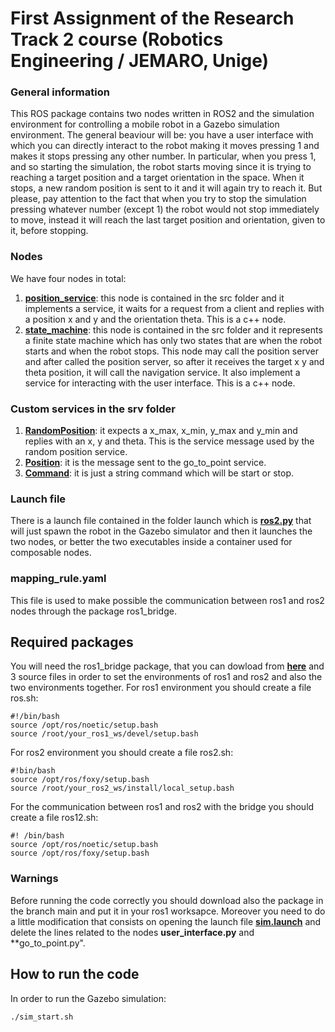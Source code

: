 # First Assignment of the Research Track 2 course (Robotics Engineering / JEMARO, Unige)

### General information
This ROS package contains two nodes written in ROS2 and the simulation environment for controlling a mobile robot in a Gazebo simulation environment.
The general beaviour will be: you have a user interface with which you can directly interact to the robot making it moves pressing 1 and makes it stops pressing any other number.
In particular, when you press 1, and so starting the simulation, the robot starts moving since it is trying to reaching a target position and a target orientation in the space.
When it stops, a new random position is sent to it and it will again try to reach it. 
But please, pay attention to the fact that when you try to stop the simulation pressing whatever number (except 1) the robot would not stop immediately to move, instead it will reach the last target position and orientation, given to it, before stopping.

### Nodes
We have four nodes in total:
1. [**position_service**](https://github.com/serenapaneri/rt2_assignment1/blob/ros2/src/position_service.cpp): this node is contained in the src folder and it implements a service, it waits for a request from a client and replies with a position x and y and the orientation theta. This is a c++ node.
2. [**state_machine**](https://github.com/serenapaneri/rt2_assignment1/blob/ros2/src/state_machine.cpp): this node is contained in the src folder and it represents a finite state machine which has only two states that are when the robot starts and when the robot stops. This node may call the position server and after called the position server, so after it receives the target x y and theta position, it will call the navigation service. It also implement a service for interacting with the user interface. This is a c++ node.

### Custom services in the srv folder
1. [**RandomPosition**](https://github.com/serenapaneri/rt2_assignment1/blob/main/srv/RandomPosition.srv): it expects a x_max, x_min, y_max and y_min and replies with an x, y and theta. This is the service message used by the random position service. 
2. [**Position**](https://github.com/serenapaneri/rt2_assignment1/blob/main/srv/Position.srv): it is the message sent to the go_to_point service. 
3. [**Command**](https://github.com/serenapaneri/rt2_assignment1/blob/main/srv/Command.srv): it is just a string command which will be start or stop. 

### Launch file
There is a launch file contained in the folder launch which is [**ros2.py**](https://github.com/serenapaneri/rt2_assignment1/blob/ros2/launch/ros2.py) that will just spawn the robot in the Gazebo simulator and then it launches the two nodes, or better the two executables inside a container used for composable nodes. 

### mapping_rule.yaml
This file is used to make possible the communication between ros1 and ros2 nodes through the package ros1_bridge.

## Required packages
You will need the ros1_bridge package, that you can dowload from [**here**](https://github.com/ros2/ros1_bridge.git) and 3 source files in order to set the environments of ros1 and ros2 and also the two environments together.
For ros1 environment you should create a file ros.sh:
```
#!/bin/bash
source /opt/ros/noetic/setup.bash
source /root/your_ros1_ws/devel/setup.bash
```
For ros2 environment you should create a file ros2.sh:
```
#!bin/bash
source /opt/ros/foxy/setup.bash
source /root/your_ros2_ws/install/local_setup.bash
```
For the communication between ros1 and ros2 with the bridge you should create a file ros12.sh:
```
#! /bin/bash
source /opt/ros/noetic/setup.bash
source /opt/ros/foxy/setup.bash
```

### Warnings
Before running the code correctly you should download also the package in the branch main and put it in your ros1 worksapce. Moreover you need to do a little modification that consists on opening the launch file [**sim.launch**](https://github.com/serenapaneri/rt2_assignment1/blob/main/launch/sim.launch) and delete the lines related to the nodes **user_interface.py** and **go_to_point.py".

## How to run the code
In order to run the Gazebo simulation:
```
./sim_start.sh
```
